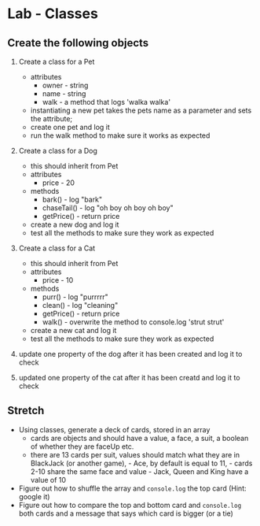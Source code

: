 # Lab - Classes


## Create the following objects

1. Create a class for a Pet
    - attributes
        - owner - string
        - name - string
        - walk - a method that logs 'walka walka'
    - instantiating a new pet takes the pets name as a parameter and sets the attribute;
    - create one pet and log it
    - run the walk method to make sure it works as expected

1. Create a class for a Dog
    - this should inherit from Pet
    - attributes
        - price - 20
    - methods
        - bark() - log "bark"
        - chaseTail() - log "oh boy oh boy oh boy"
        - getPrice() - return price
    - create a new dog and log it
    - test all the methods to make sure they work as expected


1. Create a class for a Cat
    - this should inherit from Pet
    - attributes
        - price - 10
    - methods
        - purr() - log "purrrrr"
        - clean() - log "cleaning"
        - getPrice() - return price
        - walk() - overwrite the method to console.log 'strut strut'
    - create a new cat and log it
    - test all the methods to make sure they work as expected
    
1. update one property of the dog after it has been created and log it to check
1. updated one property of the cat after it has been creatd and log it to check



## Stretch

- Using classes, generate a deck of cards, stored in an array
    - cards are objects and should have a value, a face, a suit, a boolean of whether they are faceUp etc.
    - there are 13 cards per suit, values should match what they are in BlackJack (or another game), 
            - Ace, by default is equal to 11, 
            - cards 2-10 share the same face and value
            - Jack, Queen and King have a value of 10
- Figure out how to shuffle the array and `console.log` the top card (Hint: google it)
- Figure out how to compare the top and bottom card and `console.log` both cards and a message that says which card is bigger (or a tie)
